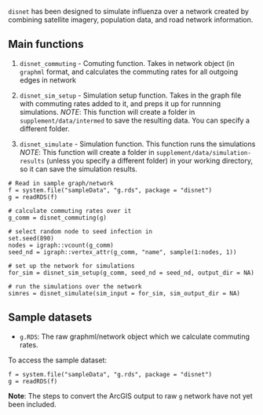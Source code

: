 `disnet` has been designed to simulate influenza over a network created
by combining satellite imagery, population data, and road network
information.

Main functions
--------------

1.  `disnet_commuting` - Comuting function. Takes in network object (in
    `graphml` format, and calculates the commuting rates for all
    outgoing edges in network

2.  `disnet_sim_setup` - Simulation setup function. Takes in the graph
    file with commuting rates added to it, and preps it up for runnning
    simulations. *NOTE*: This function will create a folder in
    `supplement/data/intermed` to save the resulting data. You can
    specify a different folder.

3.  `disnet_simulate` - Simulation function. This function runs the
    simulations *NOTE*: This function will create a folder in
    `supplement/data/simulation-results` (unless you specify a different
    folder) in your working directory, so it can save the simulation
    results.

<!-- -->

    # Read in sample graph/network
    f = system.file("sampleData", "g.rds", package = "disnet")
    g = readRDS(f)

    # calculate commuting rates over it
    g_comm = disnet_commuting(g)

    # select random node to seed infection in
    set.seed(890)
    nodes = igraph::vcount(g_comm)
    seed_nd = igraph::vertex_attr(g_comm, "name", sample(1:nodes, 1))

    # set up the network for simulations
    for_sim = disnet_sim_setup(g_comm, seed_nd = seed_nd, output_dir = NA)

    # run the simulations over the network
    simres = disnet_simulate(sim_input = for_sim, sim_output_dir = NA)

Sample datasets
---------------

-   `g.RDS`: The raw graphml/network object which we calculate commuting
    rates.

To access the sample dataset:

    f = system.file("sampleData", "g.rds", package = "disnet")
    g = readRDS(f)

**Note**: The steps to convert the ArcGIS output to raw `g` network have
not yet been included.

